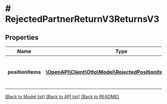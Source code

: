 # # RejectedPartnerReturnV3ReturnsV3

## Properties

Name | Type | Description | Notes
------------ | ------------- | ------------- | -------------
**positionItems** | [**\OpenAPI\Client\Otto\Model\RejectedPositionItemReturnsV3[]**](RejectedPositionItemReturnsV3.md) | List of all the items received from partner |

[[Back to Model list]](../../README.md#models) [[Back to API list]](../../README.md#endpoints) [[Back to README]](../../README.md)
